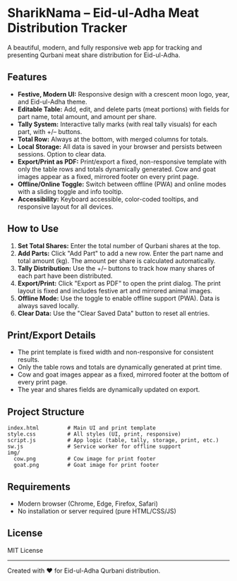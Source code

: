 # SharikNama – Eid-ul-Adha Meat Distribution Tracker

A beautiful, modern, and fully responsive web app for tracking and presenting Qurbani meat share distribution for Eid-ul-Adha.

## Features

- **Festive, Modern UI:** Responsive design with a crescent moon logo, year, and Eid-ul-Adha theme.
- **Editable Table:** Add, edit, and delete parts (meat portions) with fields for part name, total amount, and amount per share.
- **Tally System:** Interactive tally marks (with real tally visuals) for each part, with +/– buttons.
- **Total Row:** Always at the bottom, with merged columns for totals.
- **Local Storage:** All data is saved in your browser and persists between sessions. Option to clear data.
- **Export/Print as PDF:** Print/export a fixed, non-responsive template with only the table rows and totals dynamically generated. Cow and goat images appear as a fixed, mirrored footer on every print page.
- **Offline/Online Toggle:** Switch between offline (PWA) and online modes with a sliding toggle and info tooltip.
- **Accessibility:** Keyboard accessible, color-coded tooltips, and responsive layout for all devices.

## How to Use

1. **Set Total Shares:** Enter the total number of Qurbani shares at the top.
2. **Add Parts:** Click "Add Part" to add a new row. Enter the part name and total amount (kg). The amount per share is calculated automatically.
3. **Tally Distribution:** Use the +/– buttons to track how many shares of each part have been distributed.
4. **Export/Print:** Click "Export as PDF" to open the print dialog. The print layout is fixed and includes festive art and mirrored animal images.
5. **Offline Mode:** Use the toggle to enable offline support (PWA). Data is always saved locally.
6. **Clear Data:** Use the "Clear Saved Data" button to reset all entries.

## Print/Export Details
- The print template is fixed width and non-responsive for consistent results.
- Only the table rows and totals are dynamically generated at print time.
- Cow and goat images appear as a fixed, mirrored footer at the bottom of every print page.
- The year and shares fields are dynamically updated on export.

## Project Structure

```
index.html         # Main UI and print template
style.css          # All styles (UI, print, responsive)
script.js          # App logic (table, tally, storage, print, etc.)
sw.js              # Service worker for offline support
img/
  cow.png          # Cow image for print footer
  goat.png         # Goat image for print footer
```

## Requirements
- Modern browser (Chrome, Edge, Firefox, Safari)
- No installation or server required (pure HTML/CSS/JS)

## License
MIT License

---
Created with ❤️ for Eid-ul-Adha Qurbani distribution.
